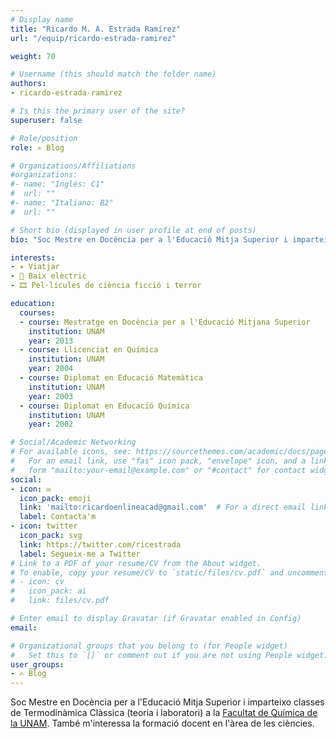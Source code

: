 ```yaml
---
# Display name
title: "Ricardo M. A. Estrada Ramírez"
url: "/equip/ricardo-estrada-ramirez"

weight: 70

# Username (this should match the folder name)
authors:
- ricardo-estrada-ramirez

# Is this the primary user of the site?
superuser: false

# Role/position
role: ✍️ Blog

# Organizations/Affiliations
#organizations:
#- name: "Inglés: C1"
#  url: ""
#- name: "Italiano: B2"
#  url: ""  

# Short bio (displayed in user profile at end of posts)
bio: "Soc Mestre en Docència per a l'Educació Mitja Superior i imparteixo classes de Termodinàmica Clàssica (teoria i laboratori) a la [Facultat de Química de la UNAM](https://quimica.unam.mx/)."

interests:
- ✈️ Viatjar
- 🎸 Baix elèctric
- 🎞 Pel·lícules de ciència ficció i terror

education:
  courses:
  - course: Mestratge en Docència per a l'Educació Mitjana Superior
    institution: UNAM
    year: 2013
  - course: Llicenciat en Química
    institution: UNAM
    year: 2004
  - course: Diplomat en Educació Matemàtica
    institution: UNAM
    year: 2003
  - course: Diplomat en Educació Química
    institution: UNAM
    year: 2002

# Social/Academic Networking
# For available icons, see: https://sourcethemes.com/academic/docs/page-builder/#icons
#   For an email link, use "fas" icon pack, "envelope" icon, and a link in the
#   form "mailto:your-email@example.com" or "#contact" for contact widget.
social:
- icon: ✉️
  icon_pack: emoji
  link: 'mailto:ricardoenlineacad@gmail.com'  # For a direct email link, use "mailto:test@example.org".
  label: Contacta'm
- icon: twitter
  icon_pack: svg
  link: https://twitter.com/ricestrada
  label: Segueix-me a Twitter
# Link to a PDF of your resume/CV from the About widget.
# To enable, copy your resume/CV to `static/files/cv.pdf` and uncomment the lines below.
# - icon: cv
#   icon_pack: ai
#   link: files/cv.pdf

# Enter email to display Gravatar (if Gravatar enabled in Config)
email:

# Organizational groups that you belong to (for People widget)
#   Set this to `[]` or comment out if you are not using People widget.
user_groups:
- ✍️ Blog
---
```


Soc Mestre en Docència per a l'Educació Mitja Superior i imparteixo classes de Termodinàmica Clàssica (teoria i laboratori) a la [Facultat de Química de la UNAM](https://quimica.unam.mx/). També m'interessa la formació docent en l'àrea de les ciències.